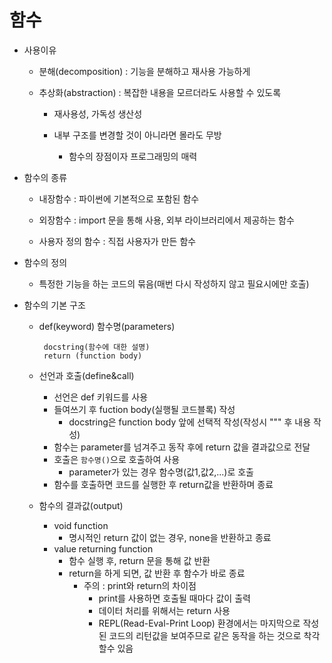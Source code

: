# 함수

- 사용이유
  
  - 분해(decomposition) : 기능을 분해하고 재사용 가능하게 
  
  - 추상화(abstraction) : 복잡한 내용을 모르더라도 사용할 수 있도록 
    
    - 재사용성, 가독성 생산성
    
    - 내부 구조를 변경할 것이 아니라면 몰라도 무방
      
      - 함수의 장점이자 프로그래밍의 매력

- 함수의 종류
  
  - 내장함수 : 파이썬에 기본적으로 포함된 함수
  
  - 외장함수 : import 문을 통해 사용, 외부 라이브러리에서 제공하는 함수
  
  - 사용자 정의 함수 : 직접 사용자가 만든 함수

- 함수의 정의
  
  - 특정한 기능을 하는 코드의 묶음(매번 다시 작성하지 않고 필요시에만 호출)

- 함수의 기본 구조
  
  - def(keyword) 함수명(parameters)
    
         docstring(함수에 대한 설명)
         return (function body)
  
  - 선언과 호출(define&call)
    
    - 선언은 def 키워드를 사용
    - 들여쓰기 후 fuction body(실행될 코드블록) 작성
      - docstring은 function body 앞에 선택적 작성(작성시 """ 후 내용 작성)
    - 함수는 parameter를 넘겨주고 동작 후에 return 값을 결과값으로 전달
    - 호출은 `함수명()`으로 호출하여 사용
      - parameter가 있는 경우 함수명(값1,값2,...)로 호출
    - 함수를 호출하면 코드를 실행한 후 return값을 반환하며 종료
  
  - 함수의 결과값(output)
    
    - void function
      - 명시적인 return 값이 없는 경우, none을 반환하고 종료
    - value returning function
      - 함수 실행 후, return 문을 통해 값 반환
      - return을 하게 되면, 값 반환 후 함수가 바로 종료
        - 주의  : print와 return의 차이점
          - print를 사용하면 호출될 때마다 값이 출력
          - 데이터 처리를 위해서는 return 사용
          - REPL(Read-Eval-Print Loop) 환경에서는 마지막으로 작성된 코드의 리턴값을 보여주므로 같은 동작을 하는 것으로 착각할수 있음
